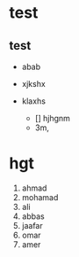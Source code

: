 # test

## test
- abab
- xjkshx
- klaxhs
   
   - [] hjhgnm
   - 3m,

# hgt

1. ahmad
2. mohamad
3. ali
4. abbas
5. jaafar
6. omar
7. amer